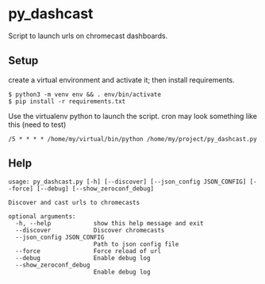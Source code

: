 # py_dashcast

Script to launch urls on chromecast dashboards.

## Setup
create a virtual environment and activate it; then install requirements.
```
$ python3 -m venv env && . env/bin/activate
$ pip install -r requirements.txt
```

Use the virtualenv python to launch the script.
cron may look something like this (need to test)
```
/5 * * * * /home/my/virtual/bin/python /home/my/project/py_dashcast.py
```


## Help

```
usage: py_dashcast.py [-h] [--discover] [--json_config JSON_CONFIG] [--force] [--debug] [--show_zeroconf_debug]

Discover and cast urls to chromecasts

optional arguments:
  -h, --help            show this help message and exit
  --discover            Discover chromecasts
  --json_config JSON_CONFIG
                        Path to json config file
  --force               Force reload of url
  --debug               Enable debug log
  --show_zeroconf_debug
                        Enable debug log
```

